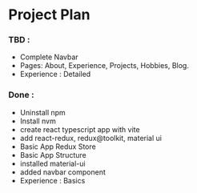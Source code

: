 # Project Plan

### TBD :

- Complete Navbar
- Pages: About, Experience, Projects, Hobbies, Blog.
- Experience : Detailed

### Done :

- Uninstall npm
- Install nvm
- create react typescript app with vite
- add react-redux, redux@toolkit, material ui
- Basic App Redux Store
- Basic App Structure
- installed material-ui
- added navbar component
- Experience : Basics
